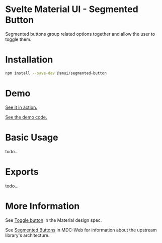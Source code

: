 # Svelte Material UI - Segmented Button

Segmented buttons group related options together and allow the user to toggle them.

# Installation

```sh
npm install --save-dev @smui/segmented-button
```

# Demo

[See it in action.](https://sveltematerialui.com/demo/segmented-button)

[See the demo code.](/site/src/routes/demo/segmented-button/)

# Basic Usage

todo...

# Exports

todo...

# More Information

See [Toggle button](https://material.io/components/buttons#toggle-button) in the Material design spec.

See [Segmented Buttons](https://github.com/material-components/material-components-web/tree/v10.0.0/packages/mdc-segmented-button) in MDC-Web for information about the upstream library's architecture.

